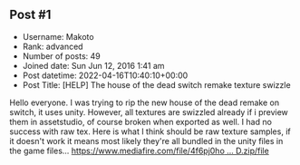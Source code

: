 ## Post #1
- Username: Makoto
- Rank: advanced
- Number of posts: 49
- Joined date: Sun Jun 12, 2016 1:41 am
- Post datetime: 2022-04-16T10:40:10+00:00
- Post Title: [HELP] The house of the dead switch remake texture swizzle

Hello everyone. I was trying to rip the new house of the dead remake on switch, it uses unity. However, all textures are swizzled already if i preview them in assetstudio, of course broken when exported as well. I had no success with raw tex. Here is what I think should be raw texture samples, if it doesn't work it means most likely they're all bundled in the unity files in the game files...
[https://www.mediafire.com/file/4f6pj0ho ... D.zip/file](https://www.mediafire.com/file/4f6pj0hoy58pbcq/Texture2D.zip/file)

